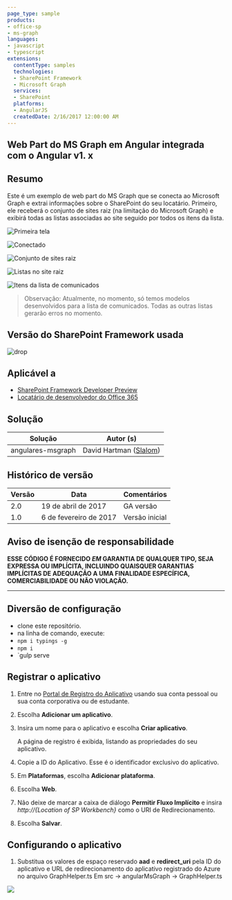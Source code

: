 ```yaml
---
page_type: sample
products:
- office-sp
- ms-graph
languages:
- javascript
- typescript
extensions:
  contentType: samples
  technologies:
  - SharePoint Framework
  - Microsoft Graph
  services:
  - SharePoint
  platforms:
  - AngularJS
  createdDate: 2/16/2017 12:00:00 AM
---
```

## Web Part do MS Graph em Angular integrada com o Angular v1\. x

## Resumo
Este é um exemplo de web part do MS Graph que se conecta ao Microsoft Graph e extrai informações sobre o SharePoint do seu locatário.
Primeiro, ele receberá o conjunto de sites raiz (na limitação do Microsoft Graph)
e exibirá todas as listas associadas ao site seguido por todos os itens da lista.

![Primeira tela](./assets/Connect.png)

![Conectado](./assets/Connected.png)

![Conjunto de sites raiz](./assets/Root.png)

![Listas no site raiz](./assets/Lists.png)

![Itens da lista de comunicados](./assets/Items.png)


> Observação: Atualmente, no momento, só temos modelos desenvolvidos para a lista de comunicados. Todas as outras listas gerarão erros no momento.

## Versão do SharePoint Framework usada 
![drop](https://img.shields.io/badge/drop-ga-green.svg)

## Aplicável a

* [SharePoint Framework Developer Preview](https://learn.microsoft.com/sharepoint/dev/spfx/sharepoint-framework-overview)
* [Locatário de desenvolvedor do Office 365](https://docs.microsoft.com/sharepoint/dev/spfx/set-up-your-developer-tenant)

## Solução

Solução | Autor (s)
--------|---------
angulares-msgraph | David Hartman ([Slalom](https://slalom.com))

## Histórico de versão

Versão | Data | Comentários
-------|----|--------
2.0 | 19 de abril de 2017 | GA versão
1.0 | 6 de fevereiro de 2017 | Versão inicial

## Aviso de isenção de responsabilidade
**ESSE CÓDIGO É FORNECIDO *EM* GARANTIA DE QUALQUER TIPO, SEJA EXPRESSA OU IMPLÍCITA, INCLUINDO QUAISQUER GARANTIAS IMPLÍCITAS DE ADEQUAÇÃO A UMA FINALIDADE ESPECÍFICA, COMERCIABILIDADE OU NÃO VIOLAÇÃO.**

---

## Diversão de configuração
- clone este repositório.
- na linha de comando, execute:
 - `npm i typings -g`
 - `npm i`
 - `gulp serve

## Registrar o aplicativo

1. Entre no [Portal de Registro do Aplicativo](https://apps.dev.microsoft.com/) usando sua conta pessoal ou sua conta corporativa ou de estudante.

2. Escolha **Adicionar um aplicativo**.

3. Insira um nome para o aplicativo e escolha **Criar aplicativo**.

   A página de registro é exibida, listando as propriedades do seu aplicativo.

4. Copie a ID do Aplicativo. Esse é o identificador exclusivo do aplicativo.

5. Em **Plataformas**, escolha **Adicionar plataforma**.

6. Escolha **Web**.

7. Não deixe de marcar a caixa de diálogo **Permitir Fluxo Implícito** e insira *http://{Location of SP Workbench}* como o URI de Redirecionamento.

8. Escolha **Salvar**.

## Configurando o aplicativo
1. Substitua os valores de espaço reservado **aad** e **redirect_uri** pela ID do aplicativo e URL de redirecionamento do aplicativo registrado do Azure no arquivo GraphHelper.ts Em
src -> angularMsGraph -> GraphHelper.ts

<img src="https://pnptelemetry.azurewebsites.net/sp-dev-fx-webparts/samples/angular-msgraph" /> 